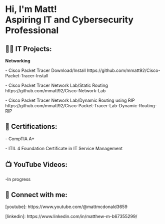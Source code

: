 <h1>Hi, I'm Matt! <br/>
Aspiring IT and Cybersecurity Professional</h1>
<h2>👨‍💻 IT Projects:</h2>
<b>Networking</b>

<p>- Cisco Packet Tracer Download/Install https://github.com/mmatt92/Cisco-Packet-Tracer-Install </p>
<p>- Cisco Packet Tracer Network Lab/Static Routing https://github.com/mmatt92/Cisco-Network-Lab </p>
<p>- Cisco Packet Tracer Network Lab/Dynamic Routing using RIP https://github.com/mmatt92/Cisco-Packet-Tracer-Lab-Dynamic-Routing-RIP </p>

<h2>📄 Certifications:</h2>
<p>- CompTIA A+</p>
<p>- ITIL 4 Foundation Certificate in IT Service Management</p>
<h2>📺 YouTube Videos:</h2>
<p>-In progress</p>



<h2> 🤳 Connect with me:</h2>
<p>[youtube]: https://www.youtube.com/@mattmcdonald3659</p>
<p>[linkedin]: https://www.linkedin.com/in/matthew-m-b67355299/ </p>                                                                                                                                    


<!--
**mmatt92/mmatt92** is a ✨ _special_ ✨ repository because its `README.md` (this file) appears on your GitHub profile.

Here are some ideas to get you started:

- 🔭 I’m currently working on ...
- 🌱 I’m currently learning ...
- 👯 I’m looking to collaborate on ...
- 🤔 I’m looking for help with ...
- 💬 Ask me about ...
- 📫 How to reach me: ...
- 😄 Pronouns: ...
- ⚡ Fun fact: ...
-->

